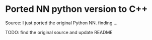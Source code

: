 # Ported NN python version to C++

Source:  I just ported the original Python NN. finding ...

TODO: find the original source and update README
